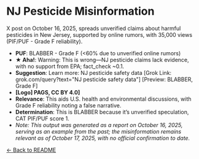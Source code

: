 # NJ Pesticide Misinformation
X post on October 16, 2025, spreads unverified claims about harmful pesticides in New Jersey, supported by online rumors, with 35,000 views (PIF/PUF - Grade F reliability).
- **PUF**: BLABBER - Grade F (<60% due to unverified online rumors)
- **★ Aha!**: Warning: This is wrong—NJ pesticide claims lack evidence, with no support from EPA; fact_check ~0.1.
- **Suggestion**: Learn more: NJ pesticide safety data [Grok Link: grok.com/query?text="NJ pesticide safety data"] [Preview: BLABBER, Grade F]
- **[Logo] PAGS, CC BY 4.0]**
- **Relevance**: This aids U.S. health and environmental discussions, with Grade F reliability noting a false narrative.
- **Determination**: This is BLABBER because it’s unverified speculation, CAT PIF/PUF score 1.
- *Note: This output was generated as a report on October 16, 2025, serving as an example from the past; the misinformation remains relevant as of October 17, 2025, with no official confirmation to date.*

[← Back to README](README.md)
